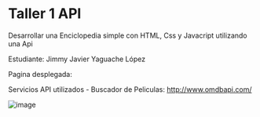 # Taller 1 API
Desarrollar una Enciclopedia simple con HTML, Css y Javacript utilizando una Api

Estudiante: Jimmy Javier Yaguache López

Pagina desplegada: 

Servicios API utilizados - Buscador de Peliculas:
http://www.omdbapi.com/ 

![image](https://github.com/familiaerba/TareaWebAPI/assets/105739165/1ebd6dee-58bb-4ca0-96e3-7234e30f4609)



